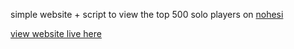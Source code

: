 simple website + script to view the top 500 solo players on [nohesi](https://nohesi.gg)

[view website live here](https://donato-fiore.github.io/no_hesi_leaderboard/frontend)